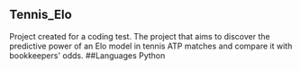 ## Tennis_Elo
Project created for a coding test. The project that aims to discover the predictive power of an Elo model in tennis ATP matches and compare it with bookkeepers' odds.
##Languages
Python
